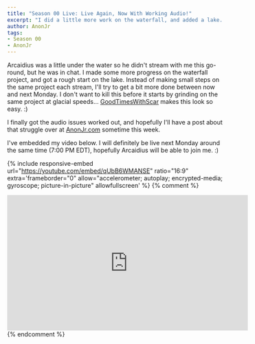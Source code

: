 ```yaml
---
title: "Season 00 Live: Live Again, Now With Working Audio!"
excerpt: "I did a little more work on the waterfall, and added a lake. Baby steps&hellip;"
author: AnonJr
tags:
- Season 00
- AnonJr
---
```


Arcaidius was a little under the water so he didn't stream with me this go-round, but he was in chat. I made some more progress on the waterfall project, and got a rough start on the lake. Instead of making small steps on the same project each stream, I'll try to get a bit more done between now and next Monday. I don't want to kill this before it starts by grinding on the same project at glacial speeds&hellip; [GoodTimesWithScar](https://www.youtube.com/user/GoodTimesWithScar) makes this look so easy. :)

I finally got the audio issues worked out, and hopefully I'll have a post about that struggle over at [AnonJr.com](https://www.anonjr.com) sometime this week.
<!-- more -->

I've embedded my video below. I will definitely be live next Monday around the same time (7:00 PM EDT), hopefully Arcaidius will be able to join me. :)

{% include responsive-embed url="https://youtube.com/embed/qUbB6WMANSE" ratio="16:9" extra='frameborder="0" allow="accelerometer; autoplay; encrypted-media; gyroscope; picture-in-picture" allowfullscreen' %}
{% comment %}
<iframe width="560" height="315" src="https://youtube.com/embed/qUbB6WMANSE" frameborder="0" allow="accelerometer; autoplay; encrypted-media; gyroscope; picture-in-picture" allowfullscreen></iframe>
{% endcomment %}